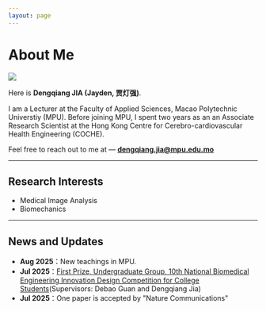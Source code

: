 ```yaml
---
layout: page
---
```


# About Me


<img src="https://jdq818.github.io/dengqiangjia.jpg" class="floatpic">

Here is **Dengqiang JIA (Jayden, 贾灯强)**.<br>

I am a Lecturer at the Faculty of Applied Sciences, Macao Polytechnic Universtiy (MPU).
Before joining MPU, I spent two years as an an Associate Research Scientist at the Hong Kong Centre for Cerebro-cardiovascular Health Engineering (COCHE).

Feel free to reach out to me at — **dengqiang.jia@mpu.edu.mo**

---

## Research Interests

- Medical Image Analysis
- Biomechanics

---

## News and Updates

- **Aug 2025**：New teachings in MPU.
- **Jul 2025**：[First Prize, Undergraduate Group, 10th National Biomedical Engineering Innovation Design Competition for College Students](https://control.sdu.edu.cn/info/1057/7638.htm)(Supervisors: Debao Guan and Dengqiang Jia)
- **Jul 2025**：One paper is accepted by "Nature Communications"
<br>
